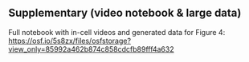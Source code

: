## Supplementary (video notebook & large data)
Full notebook with in-cell videos and generated data for Figure 4:
https://osf.io/5s8zx/files/osfstorage?view_only=85992a462b874c858cdcfb89fff4a632
